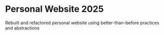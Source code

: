 # Personal Website 2025

Rebuilt and refactored personal website using better-than-before practices and abstractions
